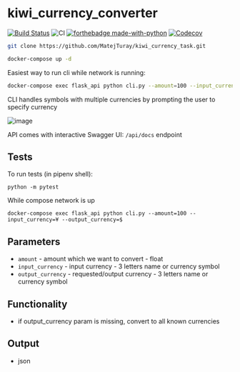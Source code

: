 # kiwi_currency_converter

[![Build Status](https://travis-ci.org/MatejTuray/kiwi_currency_task.svg?branch=master)](https://travis-ci.org/MatejTuray/kiwi_currency_task)
![CI](https://img.shields.io/badge/Travis-red.svg?style=flat&logo=travis)
[![forthebadge made-with-python](https://img.shields.io/badge/made%20with-python-blue.svg?style=flat-square)](https://www.python.org/)
[![Codecov](https://codecov.io/gh/MatejTuray/kiwi_currency_task/branch/master/graph/badge.svg)](https://codecov.io/gh/MatejTuray/kiwi_currency_task)

```bash
git clone https://github.com/MatejTuray/kiwi_currency_task.git
```

```bash
docker-compose up -d
```

Easiest way to run cli while network is running:

```bash
docker-compose exec flask_api python cli.py --amount=100 --input_currency=¥ --output_currency=$
```

CLI handles symbols with multiple currencies by prompting the user to specify currency

![image](https://i.imgur.com/giSvImC.png)

API comes with interactive Swagger UI: `/api/docs` endpoint

## Tests

To run tests (in pipenv shell):
```
python -m pytest
```
While compose network is up
```
docker-compose exec flask_api python cli.py --amount=100 --input_currency=¥ --output_currency=$
```


## Parameters

- `amount` - amount which we want to convert - float
- `input_currency` - input currency - 3 letters name or currency symbol
- `output_currency` - requested/output currency - 3 letters name or currency symbol

## Functionality

- if output_currency param is missing, convert to all known currencies

## Output

- json
